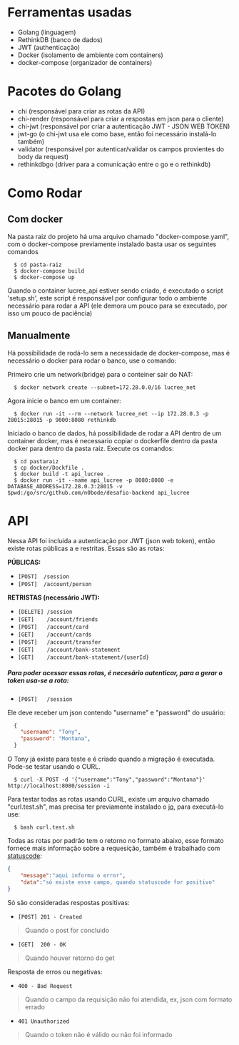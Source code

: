 # Ferramentas usadas
- Golang (linguagem)
- RethinkDB (banco de dados)
- JWT (authenticação)
- Docker (isolamento de ambiente com containers)
- docker-compose (organizador de containers)

# Pacotes do Golang
- chi (responsável para criar as rotas da API)
- chi-render (responsável para criar a respostas em json para o cliente)
- chi-jwt (responsável por criar a autenticação JWT - JSON WEB TOKEN)
- jwt-go (o chi-jwt usa ele como base, então foi necessário instalá-lo também)
- validator (responsável por autenticar/validar os campos provientes do body da request)
- rethinkdbgo (driver para a comunicação entre o go e o rethinkdb)

# Como Rodar
##  Com docker
Na pasta raiz do projeto há uma arquivo chamado "docker-compose.yaml",
com o docker-compose previamente instalado basta usar os seguintes comandos

```console
  $ cd pasta-raiz
  $ docker-compose build
  $ docker-compose up
```
Quando o container lucree_api estiver sendo criado, é executado o script 'setup.sh', este script é responsável por configurar todo o ambiente necessário para rodar a API (ele demora um pouco para se executado, por isso um pouco de paciência)

## Manualmente
Há possibilidade de rodá-lo sem a necessidade de docker-compose, mas é necessário o docker para rodar o banco,
use o comando:

Primeiro crie um network(bridge) para o conteiner sair do NAT:
```console
  $ docker network create --subnet=172.28.0.0/16 lucree_net
```

Agora inicie o banco em um container:
```console
  $ docker run -it --rm --network lucree_net --ip 172.28.0.3 -p 28015:28015 -p 9000:8080 rethinkdb
```
Iniciado o banco de dados, há possibilidade de rodar a API dentro de um container docker, mas é necessario copiar o dockerfile dentro da pasta docker para dentro da pasta raiz. Execute os comandos:

```console
  $ cd pastaraiz
  $ cp docker/Dockfile .
  $ docker build -t api_lucree .
  $ docker run -it --name api_lucree -p 8080:8080 -e DATABASE_ADDRESS=172.28.0.3:28015 -v $pwd:/go/src/github.com/n0bode/desafio-backend api_lucree
```

# API

Nessa API foi incluida a autenticação por JWT (json web token), então existe rotas públicas a e restritas. Essas são as rotas:

**PÚBLICAS:**
- `[POST]  /session`
- `[POST]  /account/person`

**RETRISTAS (necessário JWT):**
- `[DELETE] /session`
- `[GET]    /account/friends`
- `[POST]   /account/card`
- `[GET]    /account/cards`
- `[POST]   /account/transfer`
- `[GET]    /account/bank-statement`
- `[GET]    /account/bank-statement/{userId}`

##### Para poder acessar essas rotas, é necesário autenticar, para a gerar o token usa-se a rota:
- `[POST]   /session`

Ele deve receber um json contendo "username" e "password" do usuário:
```json
  {
    "username": "Tony",
    "password": "Montana",
  }
```

O Tony já existe para teste e é criado quando a migração é executada. Pode-se testar usando o CURL.
```console
  $ curl -X POST -d '{"username":"Tony","password":"Montana"}' http://localhost:8080/session -i
```

Para testar todas as rotas usando CURL, existe um arquivo chamado "curl.test.sh", mas precisa ter previamente instalado o [jq](https://stedolan.github.io/jq/), para executá-lo use:
```console
  $ bash curl.test.sh
```

Todas as rotas por padrão tem o retorno no formato abaixo, esse formato fornece mais informação sobre a requesição, também é trabalhado com [statuscode](https://www.w3.org/Protocols/rfc2616/rfc2616-sec10.html):
```json
{
    "message":"aqui informa o error",
    "data":"só existe esse campo, quando statuscode for positivo"
}
```

Só são consideradas respostas positivas:
- `[POST] 201 - Created`
> Quando o post for concluido
- `[GET]  200 - OK`
> Quando houver retorno do get

Resposta de erros ou negativas:
- `400 - Bad Request`
> Quando o campo da requisição não foi atendida, ex, json com formato errado
- `401 Unauthorized`
> Quando o token não é válido ou não foi informado

